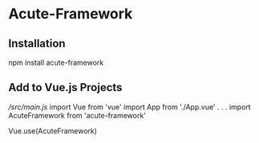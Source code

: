 # Acute-Framework

## Installation
npm install acute-framework

## Add to Vue.js Projects
*/src/main.js*
import Vue from 'vue'
import App from './App.vue'
.
.
.
import AcuteFramework from 'acute-framework'

Vue.use(AcuteFramework)
